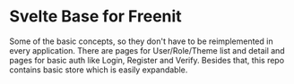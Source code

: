 # Svelte Base for Freenit

Some of the basic concepts, so they don't have to be reimplemented in every
application. There are pages for User/Role/Theme list and detail and pages for
basic auth like Login, Register and Verify. Besides that, this repo contains
basic store which is easily expandable.
